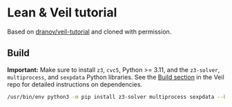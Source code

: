 # Lean & Veil tutorial

Based on [dranov/veil-tutorial](https://github.com/dranov/veil-tutorial) and cloned with permission.

## Build

**Important:** Make sure to install `z3`, `cvc5`, Python >= 3.11, and
the `z3-solver`, `multiprocess`, and `sexpdata` Python libraries. See
the [Build section](https://github.com/verse-lab/veil?tab=readme-ov-file#build) in
the Veil repo for detailed instructions on dependencies.

```bash
/usr/bin/env python3 -m pip install z3-solver multiprocess sexpdata --break-system-packages --user
```
